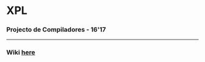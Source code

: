 # XPL
### Projecto de Compiladores - 16'17

---

### Wiki [here](https://gitlab.com/ist181045/leic-a/2016-2017/com/xpl/wikis/home)

